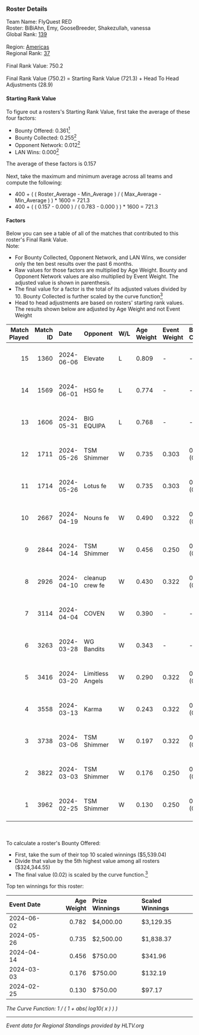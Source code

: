 ### Roster Details<br />
Team Name: FlyQuest RED<br />
Roster: BiBiAhn, Emy, GooseBreeder, Shakezullah, vanessa<br />
Global Rank: [139](../standings_global.md)<br />
<br />
Region: [Americas]( ../standings_americas.md)<br />
Regional Rank: [37]( ../standings_americas.md)<br />
<br />
Final Rank Value:  750.2<br />
<br />
Final Rank Value (750.2) = Starting Rank Value (721.3) + Head To Head Adjustments (28.9)<br />

#### Starting Rank Value<br />
To figure out a rosters's Starting Rank Value, first take the average of these four factors:<br />
- Bounty Offered: 0.361[<sup>1</sup>](#table2)
- Bounty Collected: 0.255[<sup>2</sup>](#table1)
- Opponent Network: 0.012[<sup>2</sup>](#table1)
- LAN Wins: 0.000[<sup>2</sup>](#table1)

The average of these factors is 0.157<br />
<br />
Next, take the maximum and minimum average across all teams and compute the following:<br />
- 400 + ( ( Roster_Average - Min_Average ) / ( Max_Average - Min_Average ) ) * 1600 = 721.3
- 400 + ( ( 0.157 - 0.000 ) / ( 0.783 - 0.000 ) ) * 1600 = 721.3


#### Factors<br />
Below you can see a table of all of the matches that contributed to this roster's Final Rank Value.<br />
Note:<br />

- For Bounty Collected, Opponent Network, and LAN Wins, we consider only the ten best results over the past 6 months.
- Raw values for those factors are multiplied by Age Weight. Bounty and Opponent Network values are also multiplied by Event Weight. The adjusted value is shown in parenthesis.
- The final value for a factor is the total of its adjusted values divided by 10. Bounty Collected is further scaled by the curve function[<sup>3</sup>](#curveFunction)
- Head to head adjustments are based on rosters' starting rank values. The results shown below are adjusted by Age Weight and not Event Weight
<span id="table1"></span><br />


| Match Played | Match ID | Date       | Opponent         | W/L | Age Weight | Event Weight | Bounty Collected | Opponent Network | LAN Wins  | H2H Adj. | Roster                                           |
| -: | -: | :- | :- | :- | :- | :- | :- | :- | :- | -: | :- |
|           15 |     1360 | 2024-06-06 | Elevate          | L   | 0.809      | -            | -                | -                | -         |    -5.30 | BiBiAhn, Emy, GooseBreeder, Shakezullah, vanessa |
|           14 |     1569 | 2024-06-01 | HSG fe           | L   | 0.774      | -            | -                | -                | -         |    -9.81 | BiBiAhn, Emy, GooseBreeder, Kaoday, vanessa      |
|           13 |     1606 | 2024-05-31 | BIG EQUIPA       | L   | 0.768      | -            | -                | -                | -         |   -11.77 | BiBiAhn, Emy, GooseBreeder, Kaoday, vanessa      |
|           12 |     1711 | 2024-05-26 | TSM Shimmer      | W   | 0.735      | 0.303        | 0.020 (0.005)    | 0.199 (0.044)    | 0 (0.000) |    10.63 | BiBiAhn, Emy, GooseBreeder, Kaoday, vanessa      |
|           11 |     1714 | 2024-05-26 | Lotus fe         | W   | 0.735      | 0.303        | 0.005 (0.001)    | 0.038 (0.008)    | 0 (0.000) |     7.89 | BiBiAhn, Emy, GooseBreeder, Kaoday, vanessa      |
|           10 |     2667 | 2024-04-19 | Nouns fe         | W   | 0.490      | 0.322        | 0.003 (0.001)    | 0.035 (0.005)    | 0 (0.000) |     5.32 | BiBiAhn, Emy, GooseBreeder, Kaoday, vanessa      |
|            9 |     2844 | 2024-04-14 | TSM Shimmer      | W   | 0.456      | 0.250        | 0.020 (0.002)    | 0.199 (0.023)    | 0 (0.000) |     6.76 | BiBiAhn, Emy, GooseBreeder, Kaoday, vanessa      |
|            8 |     2926 | 2024-04-10 | cleanup crew fe  | W   | 0.430      | 0.322        | 0.002 (0.000)    | 0.021 (0.003)    | 0 (0.000) |     4.55 | BiBiAhn, Emy, GooseBreeder, Kaoday, vanessa      |
|            7 |     3114 | 2024-04-04 | COVEN            | W   | 0.390      | -            | -                | -                | 0 (0.000) |     2.79 | BiBiAhn, Emy, GooseBreeder, Kaoday, vanessa      |
|            6 |     3263 | 2024-03-28 | WG Bandits       | W   | 0.343      | -            | -                | -                | 0 (0.000) |     3.65 | BiBiAhn, Emy, GooseBreeder, Kaoday, vanessa      |
|            5 |     3416 | 2024-03-20 | Limitless Angels | W   | 0.290      | 0.322        | 0.003 (0.000)    | 0.048 (0.005)    | 0 (0.000) |     3.54 | BiBiAhn, Emy, GooseBreeder, Kaoday, vanessa      |
|            4 |     3558 | 2024-03-13 | Karma            | W   | 0.243      | 0.322        | 0.004 (0.000)    | 0.073 (0.006)    | 0 (0.000) |     3.06 | BiBiAhn, Emy, GooseBreeder, Kaoday, vanessa      |
|            3 |     3738 | 2024-03-06 | TSM Shimmer      | W   | 0.197      | 0.322        | 0.020 (0.001)    | 0.199 (0.013)    | 0 (0.000) |     2.94 | BiBiAhn, Emy, GooseBreeder, Kaoday, vanessa      |
|            2 |     3822 | 2024-03-03 | TSM Shimmer      | W   | 0.176      | 0.250        | 0.020 (0.001)    | 0.199 (0.009)    | -         |     2.67 | BiBiAhn, Emy, GooseBreeder, Kaoday, vanessa      |
|            1 |     3962 | 2024-02-25 | TSM Shimmer      | W   | 0.130      | 0.250        | 0.020 (0.001)    | 0.199 (0.006)    | -         |     1.99 | BiBiAhn, Emy, GooseBreeder, Kaoday, vanessa      |

<br />
<span id="table2"></span><br />
To calculate a roster's Bounty Offered:<br />

- First, take the sum of their top 10 scaled winnings ($5,539.04)
- Divide that value by the 5th highest value among all rosters ($324,344.55)
- The final value (0.02) is scaled by the curve function.[<sup>3</sup>](#curveFunction)

Top ten winnings for this roster:<br />

| Event Date | Age Weight | Prize Winnings | Scaled Winnings |
| :- | -: | :- | :- |
| 2024-06-02 |      0.782 | $4,000.00      | $3,129.35       |
| 2024-05-26 |      0.735 | $2,500.00      | $1,838.37       |
| 2024-04-14 |      0.456 | $750.00        | $341.96         |
| 2024-03-03 |      0.176 | $750.00        | $132.19         |
| 2024-02-25 |      0.130 | $750.00        | $97.17          |


<span id="curveFunction"></span>_The Curve Function: 1 / ( 1 + abs( log10( x ) ) )_<br />

---
_Event data for Regional Standings provided by HLTV.org_<br />
